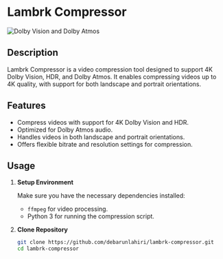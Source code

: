 # Lambrk Compressor

![Dolby Vision and Dolby Atmos](https://static1.xdaimages.com/wordpress/wp-content/uploads/2021/06/Dolby-Vision-Dolby-Atmos-logo-on-gray-background.jpg)

## Description

Lambrk Compressor is a video compression tool designed to support 4K Dolby Vision, HDR, and Dolby Atmos. It enables compressing videos up to 4K quality, with support for both landscape and portrait orientations.

## Features

- Compress videos with support for 4K Dolby Vision and HDR.
- Optimized for Dolby Atmos audio.
- Handles videos in both landscape and portrait orientations.
- Offers flexible bitrate and resolution settings for compression.

## Usage

1. **Setup Environment**

   Make sure you have the necessary dependencies installed:
   - `ffmpeg` for video processing.
   - Python 3 for running the compression script.

2. **Clone Repository**

   ```bash
   git clone https://github.com/debarunlahiri/lambrk-compressor.git
   cd lambrk-compressor
